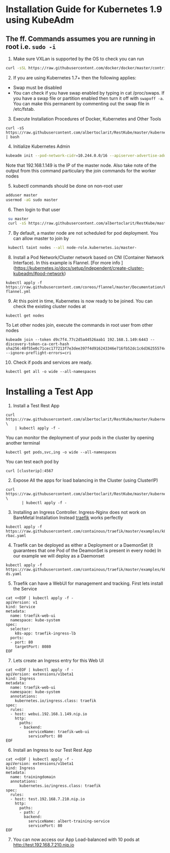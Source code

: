 # Installation Guide for Kubernetes 1.9 using KubeAdm

## The ff. Commands assumes you are running in root i.e. `sudo -i`
1. Make sure VXLan is supported by the OS
 to check you can run
 
 ```bash
 curl -sSL https://raw.githubusercontent.com/docker/docker/master/contrib/check-config.sh | bash
 ```
 
2. If you are using Kubernetes 1.7+ then the following applies:
 * Swap must be disabled 
 * You can check if you have swap enabled by typing in cat /proc/swaps. If you have a swap file or partition enabled then turn it off with `swapoff -a`. You can make this permanent by commenting out the swap file in /etc/fstab.

3. Execute Installation Procedures of Docker, Kubernetes and Other Tools
```
curl -sS https://raw.githubusercontent.com/albertoclarit/RestKube/master/kubernetes/settingk8.sh | bash
```

4. Initialize Kubernetes Admin
```bash
kubeadm init --pod-network-cidr=10.244.0.0/16 --apiserver-advertise-address=192.168.1.149 --kubernetes-version stable-1.9 --ignore-preflight-errors=cri

```
Note that 192.168.1.149 is the IP of the master node. Also take note of the 
output from this command particulary the join commands for the worker nodes


5. kubectl commands should be done on non-root user 
```bash
adduser master
usermod -aG sudo master
 ```
6. Then login to that user
 ```bash
  su master
  curl -sS https://raw.githubusercontent.com/albertoclarit/RestKube/master/kubernetes/setupenv.sh | bash
 ```
 
7. By default, a master node are not scheduled for pod deployment. You can allow master to join by 
```bash
 kubectl taint nodes --all node-role.kubernetes.io/master-
```

8. Install a Pod Network/Cluster network based on CNI (Container Network Interface). In this example is Flannel.
[For more info ] (https://kubernetes.io/docs/setup/independent/create-cluster-kubeadm/#pod-network)
```
kubectl apply -f https://raw.githubusercontent.com/coreos/flannel/master/Documentation/kube-flannel.yml
```

9. At this point in time, Kubernetes is now ready to be joined. You can check the existing
cluster nodes at 
```
kubectl get nodes
```

To Let other nodes join, execute the commands  in root user from other nodes
```
kubeadm join --token d9c7f4.77c2d5a44526aab1 192.168.1.149:6443 --discovery-token-ca-cert-hash sha256:40f55e0c71cec177213f7e3dee397f4d916243346e716fb52dc1c6d36255574c  --ignore-preflight-errors=cri
```

10. Check if pods and services are ready.

```
kubectl get all -o wide --all-namespaces
```


# Installing a Test App

1. Install a Test Rest App 
```
curl https://raw.githubusercontent.com/albertoclarit/RestKube/master/kubernetes/testrestdeployment.yaml \
    | kubectl apply -f -
```

You can monitor the deployment of your pods in the cluster by opening another terminal
```
kubectl get pods,svc,ing -o wide --all-namespaces
```

You can test each pod by 
```
curl [clusterip]:4567
```

2. Expose All the apps for load balancing in the Cluster (using ClusterIP)
```
curl https://raw.githubusercontent.com/albertoclarit/RestKube/master/kubernetes/testrestservice.yaml \
       | kubectl apply -f -
```

3. Installing an Ingress Controller. Ingress-Nginx does not work on BareMetal Installation
Instead [traefik](https://docs.traefik.io/) works perfectly

```
kubectl apply -f https://raw.githubusercontent.com/containous/traefik/master/examples/k8s/traefik-rbac.yaml
```

4. Traefik can be deployed as either a Deployment or a DaemonSet (it guarantees that one Pod of the DeamonSet is present in every node)
In our example we will deploy as a Daemonset

```
kubectl apply -f https://raw.githubusercontent.com/containous/traefik/master/examples/k8s/traefik-ds.yaml
```

5. Traefik can have a WebUI for management and tracking.
First lets install the Service

```
cat <<EOF | kubectl apply -f -
apiVersion: v1
kind: Service
metadata:
  name: traefik-web-ui
  namespace: kube-system
spec:
  selector:
    k8s-app: traefik-ingress-lb
  ports:
  - port: 80
    targetPort: 8080
EOF

```

7. Lets create an Ingress entry for this Web UI
```
cat <<EOF | kubectl apply -f -
apiVersion: extensions/v1beta1
kind: Ingress
metadata:
  name: traefik-web-ui
  namespace: kube-system
  annotations:
    kubernetes.io/ingress.class: traefik
spec:
  rules:
  - host: webui.192.168.1.149.nip.io
    http:
      paths:
      - backend:
          serviceName: traefik-web-ui
          servicePort: 80
EOF
```


6. Install an Ingress to our Test Rest App

```
cat <<EOF | kubectl apply -f -
apiVersion: extensions/v1beta1
kind: Ingress
metadata:
  name: trainingdomain
  annotations:
      kubernetes.io/ingress.class: traefik
spec:
  rules:
  - host: test.192.168.7.210.nip.io
    http:
      paths:
      - path: /
        backend:
          serviceName: albert-training-service
          servicePort: 80
EOF
```

7. You can now access our App Load-balanced with 10 pods at 
http://test.192.168.7.210.nip.io